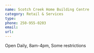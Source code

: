 ```yaml
---
name: Scotch Creek Home Building Centre
category: Retail & Services
type:
phone: 250-955-0203
email:
url:
---
```


Open Daily, 8am-4pm, Some restrictions
